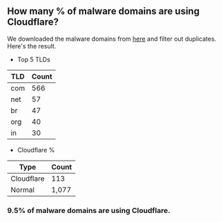## How many % of malware domains are using Cloudflare?


We downloaded the malware domains from [here](https://urlhaus.abuse.ch) and filter out duplicates.
Here's the result.


[//]: # (start replacement)


- Top 5 TLDs

| TLD | Count |
| --- | --- |
| com | 566 |
| net | 57 |
| br | 47 |
| org | 40 |
| in | 30 |


- Cloudflare %

| Type | Count |
| --- | --- |
| Cloudflare | 113 |
| Normal | 1,077 |


### 9.5% of malware domains are using Cloudflare.
